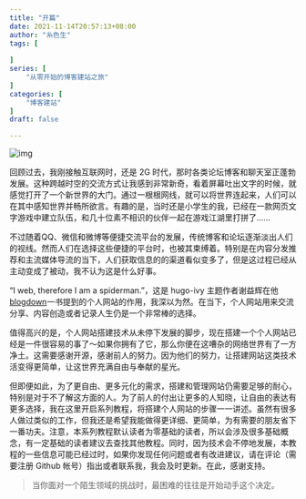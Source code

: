```yaml
---
title: "开篇"
date: 2021-11-14T20:57:13+08:00
author: "糸色生"
tags: [
    
]
series: [
    "从零开始的博客建站之旅"
]
categories: [
    "博客建站"
]
draft: false

---
```


![img](https://cdn.jsdelivr.net/gh/lzxqaq/jsdelivr@master/image/2021-11-14/0.jpg)



回顾过去，我刚接触互联网时，还是 2G 时代，那时各类论坛博客和聊天室正蓬勃发展。这种跨越时空的交流方式让我感到非常新奇，看着屏幕吐出文字的时候，就感觉打开了一个新世界的大门。通过一根根网线，就可以将世界连起来，人们可以在其中感知世界并畅所欲言。有趣的是，当时还是小学生的我，已经在一款网页文字游戏中建立队伍，和几十位素不相识的伙伴一起在游戏江湖里打拼了……

不过随着QQ、微信和微博等便捷交流平台的发展，传统博客和论坛逐渐淡出人们的视线。然而人们在选择这些便捷的平台时，也被其束缚着。特别是在内容分发推荐和主流媒体导流的当下，人们获取信息的的渠道看似变多了，但是这过程已经从主动变成了被动，我不认为这是什么好事。

“I web, therefore I am a spiderman.”，这是 hugo-ivy 主题作者谢益辉在他 [blogdown](https://bookdown.org/yihui/blogdown/)一书提到的个人网站的作用，我深以为然。在当下，个人网站用来交流分享、内容创造或者记录人生仍是一个非常棒的选择。

值得高兴的是，个人网站搭建技术从未停下发展的脚步，现在搭建一个个人网站已经是一件很容易的事了～如果你拥有了它，那么你便在这嘈杂的网络世界有了一方净土。这需要感谢开源，感谢前人的努力。因为他们的努力，让搭建网站这类技术活变得更简单，让这世界充满自由与奉献的星光。

但即便如此，为了更自由、更多元化的需求，搭建和管理网站仍需要足够的耐心，特别是对于不了解这方面的人。为了前人的付出让更多的人知晓，让自由的表达有更多选择，我在这里开启系列教程，将搭建个人网站的步骤一一讲述。虽然有很多人做过类似的工作，但我还是希望我能做得更详细、更简单，为有需要的朋友省下一番功夫。注意，本系列教程默认读者为零基础的读者，所以会涉及很多基础概念，有一定基础的读者建议去查找其他教程。同时，因为技术会不停地发展，本教程的一些信息可能已经过时，如果你发现任何问题或者有改进建议，请在评论（需要注册 Github 帐号）指出或者联系我，我会及时更新。在此，感谢支持。

> 当你面对一个陌生领域的挑战时，最困难的往往是开始动手这个决定。